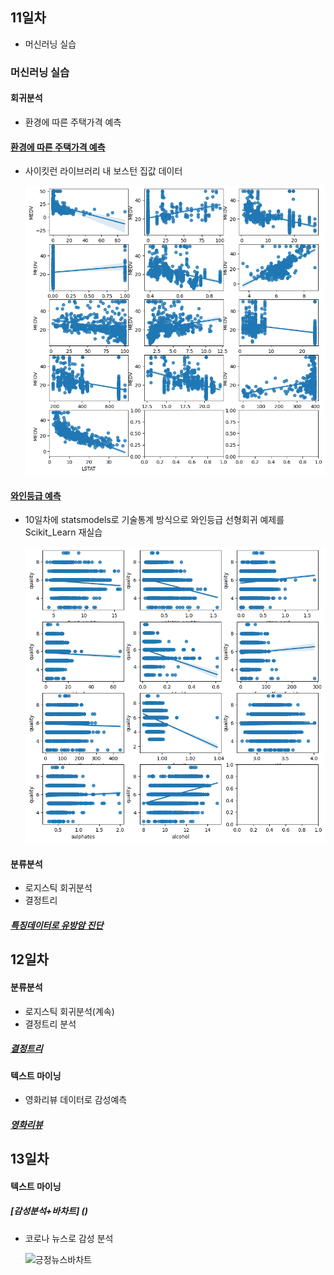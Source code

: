 ## 11일차

- 머신러닝 실습

### 머신러닝 실습

#### 회귀분석

- 환경에 따른 주택가격 예측

#### [환경에 따른 주택가격 예측](https://github.com/zzzissu/bigdata-analysis2024/blob/main/day11/da23_%EB%B3%B4%EC%8A%A4%ED%84%B4%EC%A3%BC%ED%83%9D%EA%B0%80%EA%B2%A9_%ED%9A%8C%EA%B7%80%EB%B6%84%EC%84%9D.ipynb)

- 사이킷런 라이브러리 내 보스턴 집값 데이터

  ![결과산점도](https://raw.githubusercontent.com/zzzissu/bigdata-analysis2024/main/images/ba015.png)

#### [와인등급 예측](https://github.com/zzzissu/bigdata-analysis2024/blob/main/day11/da24_%EC%99%80%EC%9D%B8%ED%92%88%EC%A7%88%EB%93%B1%EA%B8%89_%ED%9A%8C%EA%B7%80%EB%B6%84%EC%84%9D.ipynb)

- 10일차에 statsmodels로 기술통계 방식으로 와인등급 선형회귀 예제를 Scikit_Learn 재실습

  ![결과산점도](https://raw.githubusercontent.com/zzzissu/bigdata-analysis2024/main/images/ba016.png)

#### 분류분석

- 로지스틱 회귀분석
- 결정트리

##### [특징데이터로 유방암 진단](https://github.com/zzzissu/bigdata-analysis2024/blob/main/day11/da25_%EC%9C%A0%EB%B0%A9%EC%95%94%EC%A7%84%EB%8B%A8_%EB%A1%9C%EC%A7%80%EC%8A%A4%ED%8B%B1%ED%9A%8C%EA%B7%80%EB%B6%84%EC%84%9D.ipynb)

## 12일차

#### 분류분석

- 로지스틱 회귀분석(계속)
- 결정트리 분석

##### [결정트리](https://github.com/zzzissu/bigdata-analysis2024/blob/main/day12/da27_%EA%B2%B0%EC%A0%95%ED%8A%B8%EB%A6%AC_%EB%B6%84%EC%84%9D.ipynb)

#### 텍스트 마이닝

- 영화리뷰 데이터로 감성예측

##### [영화리뷰](https://github.com/zzzissu/bigdata-analysis2024/blob/main/day12/da28_%EC%98%81%ED%99%94%EB%A6%AC%EB%B7%B0%EB%8D%B0%EC%9D%B4%ED%84%B0%EB%A1%9C_%EA%B0%90%EC%84%B1%EC%98%88%EC%B8%A1.ipynb)

## 13일차

#### 텍스트 마이닝

##### [감성분석+바차트] ()

- 코로나 뉴스로 감성 분석

  ![긍정뉴스바차트]()
